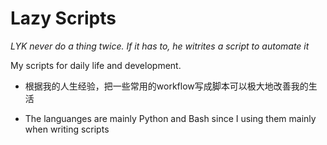 # Lazy Scripts

*LYK never do a thing twice. If it has to, he witrites a script to automate it*

My scripts for daily life and  development.

* 根据我的人生经验，把一些常用的workflow写成脚本可以极大地改善我的生活

* The languanges are mainly Python and Bash since I using them mainly when writing scripts